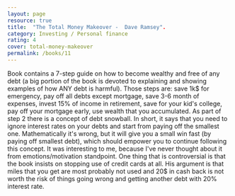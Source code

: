 ```yaml
---
layout: page
resource: true
title:  "The Total Money Makeover -  Dave Ramsey".
category: Investing / Personal finance
rating: 4
cover: total-money-makeover
permalink: /books/11
---
```

Book contains a 7-step guide on how to become wealthy and free of any debt (a big portion of the book is devoted to explaining and showing examples of how ANY debt 
is harmful). Those steps are: save 1k$ for emergency, pay off all debts except mortgage, save 3-6 month of expenses, invest 15% of income in retirement, save 
for your kid's college, pay off your mortgage early, use wealth that you accumulated. 
As part of step 2 there is a concept of debt snowball. In short, it says that you need to ignore interest rates on your debts and start from paying off
the smallest one. Mathematically it's wrong, but it will give you a small win fast (by paying off smallest debt), which should empower you to continue following this
concept. It was interesting to me, because I've never thought about it from emotions/motivation standpoint.
One thing that is controversial is that the book insists on stopping use of credit cards at all. His argument is that miles that you get are most probably not used
and 20$ in cash back is not worth the risk of things going wrong and getting another debt with 20% interest rate.  



